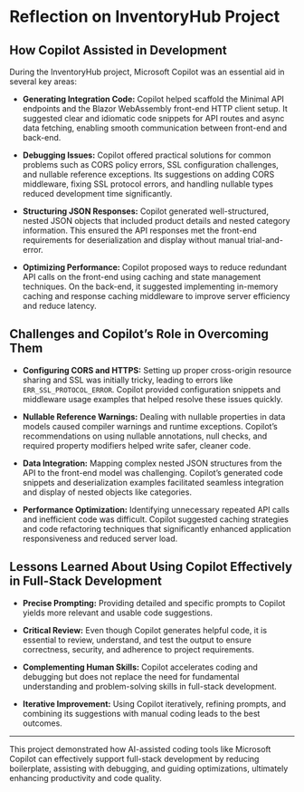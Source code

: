# Reflection on InventoryHub Project

## How Copilot Assisted in Development

During the InventoryHub project, Microsoft Copilot was an essential aid in several key areas:

- **Generating Integration Code:** Copilot helped scaffold the Minimal API endpoints and the Blazor WebAssembly front-end HTTP client setup. It suggested clear and idiomatic code snippets for API routes and async data fetching, enabling smooth communication between front-end and back-end.

- **Debugging Issues:** Copilot offered practical solutions for common problems such as CORS policy errors, SSL configuration challenges, and nullable reference exceptions. Its suggestions on adding CORS middleware, fixing SSL protocol errors, and handling nullable types reduced development time significantly.

- **Structuring JSON Responses:** Copilot generated well-structured, nested JSON objects that included product details and nested category information. This ensured the API responses met the front-end requirements for deserialization and display without manual trial-and-error.

- **Optimizing Performance:** Copilot proposed ways to reduce redundant API calls on the front-end using caching and state management techniques. On the back-end, it suggested implementing in-memory caching and response caching middleware to improve server efficiency and reduce latency.

## Challenges and Copilot’s Role in Overcoming Them

- **Configuring CORS and HTTPS:** Setting up proper cross-origin resource sharing and SSL was initially tricky, leading to errors like `ERR_SSL_PROTOCOL_ERROR`. Copilot provided configuration snippets and middleware usage examples that helped resolve these issues quickly.

- **Nullable Reference Warnings:** Dealing with nullable properties in data models caused compiler warnings and runtime exceptions. Copilot’s recommendations on using nullable annotations, null checks, and required property modifiers helped write safer, cleaner code.

- **Data Integration:** Mapping complex nested JSON structures from the API to the front-end model was challenging. Copilot’s generated code snippets and deserialization examples facilitated seamless integration and display of nested objects like categories.

- **Performance Optimization:** Identifying unnecessary repeated API calls and inefficient code was difficult. Copilot suggested caching strategies and code refactoring techniques that significantly enhanced application responsiveness and reduced server load.

## Lessons Learned About Using Copilot Effectively in Full-Stack Development

- **Precise Prompting:** Providing detailed and specific prompts to Copilot yields more relevant and usable code suggestions.

- **Critical Review:** Even though Copilot generates helpful code, it is essential to review, understand, and test the output to ensure correctness, security, and adherence to project requirements.

- **Complementing Human Skills:** Copilot accelerates coding and debugging but does not replace the need for fundamental understanding and problem-solving skills in full-stack development.

- **Iterative Improvement:** Using Copilot iteratively, refining prompts, and combining its suggestions with manual coding leads to the best outcomes.

---

This project demonstrated how AI-assisted coding tools like Microsoft Copilot can effectively support full-stack development by reducing boilerplate, assisting with debugging, and guiding optimizations, ultimately enhancing productivity and code quality.
